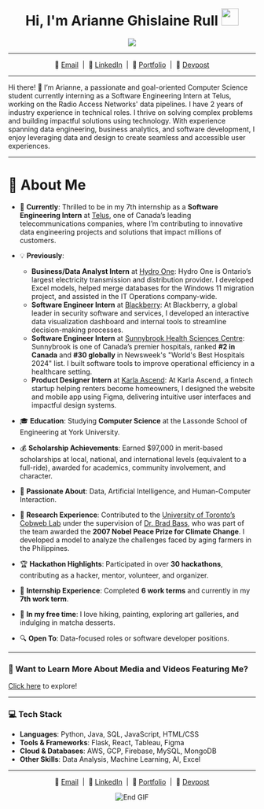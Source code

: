 <h1 align="center"><b>Hi, I'm Arianne Ghislaine Rull</b> <img src="https://media.giphy.com/media/hvRJCLFzcasrR4ia7z/giphy.gif" width="35"></h1>

<!-- Typing effect -->
<p align="center">
  <a href="https://github.com/DenverCoder1/readme-typing-svg">
    <img src="https://readme-typing-svg.herokuapp.com?font=Fira+Code&color=%2336BCF7&size=25&center=true&vCenter=true&width=600&height=100&lines=Welcome+to+my+GitHub!;Software+Engineer+and+Developer;Hackathon+Champion+%26+Problem+Solver;AI+and+Machine+Learning+Enthusiast;Matcha+Fanatic+%26+Nature+Lover">
  </a>
</p>

---

<p align="center">
  📧 <a href="mailto:arianneghislaine@gmail.com">Email</a> &nbsp;|&nbsp; 💼 <a href="https://linkedin.com/in/ariannerull">LinkedIn</a> &nbsp;|&nbsp; 🌟 <a href="https://ariannerullcodes.netlify.app">Portfolio</a> &nbsp;|&nbsp; 📂 <a href="https://devpost.com/arianneghislaine">Devpost</a>
</p>

---

<p align="left">
Hi there! 👋 I’m Arianne, a passionate and goal-oriented Computer Science student currently interning as a Software Engineering Intern at Telus, working on the Radio Access Networks' data pipelines. I have 2 years of industry experience in technical roles. I thrive on solving complex problems and building impactful solutions using technology. With experience spanning data engineering, business analytics, and software development, I enjoy leveraging data and design to create seamless and accessible user experiences.
</p>

---

# 🌟 About Me

- 💼 **Currently**: Thrilled to be in my 7th internship as a **Software Engineering Intern** at [Telus](https://www.telus.com/), one of Canada’s leading telecommunications companies, where I’m contributing to innovative data engineering projects and solutions that impact millions of customers.  
- 💡 **Previously**:  
  - **Business/Data Analyst Intern** at [Hydro One](https://www.hydroone.com/): Hydro One is Ontario’s largest electricity transmission and distribution provider. I developed Excel models, helped merge databases for the Windows 11 migration project, and assisted in the IT Operations company-wide.  
  - **Software Engineer Intern** at [Blackberry](https://www.blackberry.com/): At Blackberry, a global leader in security software and services, I developed an interactive data visualization dashboard and internal tools to streamline decision-making processes.  
  - **Software Engineer Intern** at [Sunnybrook Health Sciences Centre](https://sunnybrook.ca/): Sunnybrook is one of Canada’s premier hospitals, ranked **#2 in Canada** and **#30 globally** in Newsweek's "World's Best Hospitals 2024" list. I built software tools to improve operational efficiency in a healthcare setting.  
  - **Product Designer Intern** at [Karla Ascend](https://karlaascend.com/): At Karla Ascend, a fintech startup helping renters become homeowners, I designed the website and mobile app using Figma, delivering intuitive user interfaces and impactful design systems.

- 🎓 **Education**: Studying **Computer Science** at the Lassonde School of Engineering at York University.
- 💰 **Scholarship Achievements**: Earned $97,000 in merit-based scholarships at local, national, and international levels (equivalent to a full-ride), awarded for academics, community involvement, and character.
- 🧬 **Passionate About**: Data, Artificial Intelligence, and Human-Computer Interaction.  
- 🧪 **Research Experience**: Contributed to the [University of Toronto’s Cobweb Lab](https://docs.google.com/document/d/1poj_nZZkqjlr2TE4mtAW8XFljRqgqi-QZLqzgS2x2Zc/edit?usp=sharing) under the supervision of [Dr. Brad Bass](https://earth-impact.org/2020/05/brad-bass-ph-d/), who was part of the team awarded the **2007 Nobel Peace Prize for Climate Change**. I developed a model to analyze the challenges faced by aging farmers in the Philippines.
- 🏆 **Hackathon Highlights**: Participated in over **30 hackathons**, contributing as a hacker, mentor, volunteer, and organizer.
- 💼 **Internship Experience**: Completed **6 work terms** and currently in my **7th work term**.  
- 🎨 **In my free time**: I love hiking, painting, exploring art galleries, and indulging in matcha desserts.  
- 🔍 **Open To**: Data-focused roles or software developer positions.  

---

### 🎥 Want to Learn More About Media and Videos Featuring Me?
[Click here](https://github.com/arianneghislainerull/stuff-about-arianne-ghislaine) to explore!

---

### 💻 **Tech Stack**
- **Languages**: Python, Java, SQL, JavaScript, HTML/CSS
- **Tools & Frameworks**: Flask, React, Tableau, Figma
- **Cloud & Databases**: AWS, GCP, Firebase, MySQL, MongoDB
- **Other Skills**: Data Analysis, Machine Learning, AI, Excel

---

<p align="center">
  📧 <a href="mailto:arianneghislaine@gmail.com">Email</a> &nbsp;|&nbsp; 💼 <a href="https://linkedin.com/in/ariannerull">LinkedIn</a> &nbsp;|&nbsp; 🌟 <a href="https://ariannerullcodes.netlify.app">Portfolio</a> &nbsp;|&nbsp; 📂 <a href="https://devpost.com/arianneghislaine">Devpost</a>
</p>

<p align="center">
  <img src="https://user-images.githubusercontent.com/73097560/115834477-dbab4500-a447-11eb-908a-139a6edaec5c.gif" alt="End GIF">
</p>
